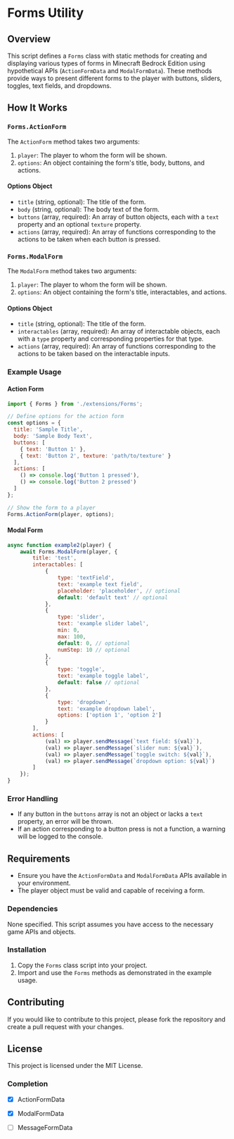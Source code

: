 # Forms Utility

## Overview

This script defines a `Forms` class with static methods for creating and displaying various types of forms in Minecraft Bedrock Edition using hypothetical APIs (`ActionFormData` and `ModalFormData`). These methods provide ways to present different forms to the player with buttons, sliders, toggles, text fields, and dropdowns.

## How It Works

### `Forms.ActionForm`

The `ActionForm` method takes two arguments:
1. `player`: The player to whom the form will be shown.
2. `options`: An object containing the form's title, body, buttons, and actions.

#### Options Object

- `title` (string, optional): The title of the form.
- `body` (string, optional): The body text of the form.
- `buttons` (array, required): An array of button objects, each with a `text` property and an optional `texture` property.
- `actions` (array, required): An array of functions corresponding to the actions to be taken when each button is pressed.

### `Forms.ModalForm`

The `ModalForm` method takes two arguments:
1. `player`: The player to whom the form will be shown.
2. `options`: An object containing the form's title, interactables, and actions.

#### Options Object

- `title` (string, optional): The title of the form.
- `interactables` (array, required): An array of interactable objects, each with a `type` property and corresponding properties for that type.
- `actions` (array, required): An array of functions corresponding to the actions to be taken based on the interactable inputs.

### Example Usage

#### Action Form

```javascript
import { Forms } from './extensions/Forms';

// Define options for the action form
const options = {
  title: 'Sample Title',
  body: 'Sample Body Text',
  buttons: [
    { text: 'Button 1' },
    { text: 'Button 2', texture: 'path/to/texture' }
  ],
  actions: [
    () => console.log('Button 1 pressed'),
    () => console.log('Button 2 pressed')
  ]
};

// Show the form to a player
Forms.ActionForm(player, options);
```
#### Modal Form

```javascript
async function example2(player) {
    await Forms.ModalForm(player, {
        title: 'test',
        interactables: [
            {
                type: 'textField',
                text: 'example text field',
                placeholder: 'placeholder', // optional
                default: 'default text' // optional
            },
            {
                type: 'slider',
                text: 'example slider label',
                min: 0,
                max: 100,
                default: 0, // optional
                numStep: 10 // optional
            },
            {
                type: 'toggle',
                text: 'example toggle label',
                default: false // optional
            },
            {
                type: 'dropdown',
                text: 'example dropdown label',
                options: ['option 1', 'option 2']
            }
        ],
        actions: [
            (val) => player.sendMessage(`text field: ${val}`),
            (val) => player.sendMessage(`slider num: ${val}`),
            (val) => player.sendMessage(`toggle switch: ${val}`),
            (val) => player.sendMessage(`dropdown option: ${val}`)
        ]
    });
}
```

### Error Handling

- If any button in the `buttons` array is not an object or lacks a `text` property, an error will be thrown.
- If an action corresponding to a button press is not a function, a warning will be logged to the console.

## Requirements

- Ensure you have the `ActionFormData` and `ModalFormData` APIs available in your environment.
- The player object must be valid and capable of receiving a form.

### Dependencies

None specified. This script assumes you have access to the necessary game APIs and objects.

### Installation

1. Copy the `Forms` class script into your project.
2. Import and use the `Forms` methods as demonstrated in the example usage.

## Contributing

If you would like to contribute to this project, please fork the repository and create a pull request with your changes.

## License

This project is licensed under the MIT License.

### Completion
- [x] ActionFormData
- [x] ModalFormData
- [ ] MessageFormData

